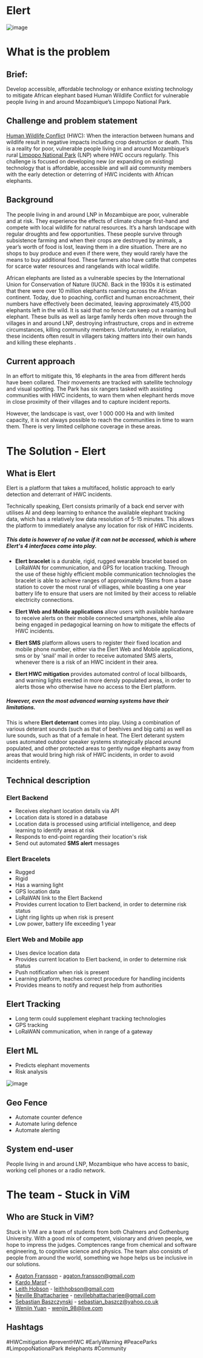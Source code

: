 # Elert
![image](https://user-images.githubusercontent.com/33805066/91645225-94e58680-ea43-11ea-917d-7f3dbefcfe30.png)
# What is the problem

## Brief:
Develop accessible, affordable technology or enhance existing technology to mitigate African elephant based Human
Wildlife Conflict for vulnerable people living in and around Mozambique’s Limpopo National Park.

## Challenge and problem statement
[Human Wildlife Conflict](https://en.wikipedia.org/wiki/Human%E2%80%93wildlife_conflict) (HWC): When the interaction between humans and wildlife result in negative impacts including
crop destruction or death. This is a reality for poor, vulnerable people living in and around Mozambique’s rural [Limpopo
National Park](https://www.peaceparks.org/parks/limpopo-national-park/) (LNP) where HWC occurs regularly. This challenge is focused on developing new (or expanding on
existing) technology that is affordable, accessible and will aid community members with the early detection or deterring
of HWC incidents with African elephants.

## Background
The people living in and around LNP in Mozambique are poor, vulnerable and at risk. They experience the effects of climate change first-hand and compete with local wildlife for natural resources. It’s a harsh landscape with regular droughts and few opportunities. These people survive through subsistence farming and when their crops are destroyed by animals, a year’s worth of food is lost, leaving them in a dire situation. There are no shops to buy produce and even if there were, they would rarely have the means to buy additional food. These farmers also have cattle that competes for scarce water resources and rangelands with local wildlife.

African elephants are listed as a vulnerable species by the International Union for Conservation of Nature (IUCN). Back in the 1930s it is estimated that there were over 10 million elephants roaming across the African continent. Today, due to poaching, conflict and human encroachment, their numbers have effectively been decimated, leaving approximately 415,000 elephants left in the wild. It is said that no fence can keep out a roaming bull elephant. These bulls as well as large family herds often move through the villages in and around LNP, destroying infrastructure, crops and in extreme circumstances, killing community members. Unfortunately, in retaliation, these incidents often result in villagers taking matters into their own hands and killing these elephants .

## Current approach
In an effort to mitigate this, 16 elephants in the area from different herds have been collared. Their movements are tracked with satellite technology and visual spotting. The Park has six rangers tasked with assisting communities with HWC incidents, to warn them when elephant herds move in close proximity of their villages and to capture incident reports.

However, the landscape is vast, over 1 000 000 Ha and with limited capacity, it is not always possible to reach the communities in time to warn them.
There is very limited cellphone coverage in these areas.

# The Solution - Elert
## What is Elert
Elert is a platform that takes a multifaced, holistic approach to early detection and deterrant of HWC incidents.

Technically speaking, Elert consists primarily of a back end server with utilises AI and deep learning to enhance the available elephant tracking data, which has a relatively low data resolution of 5-15 minutes. This allows the platform to immediately analyse any location for risk of HWC incidents.

##### This data is however of no value if it can not be accessed, which is where Elert's 4 interfaces come into play.

- **Elert bracelet** is a durable, rigid, rugged wearable bracelet based on LoRaWAN for communication, and GPS for location tracking.
Through the use of these highly efficient mobile communication technologies the bracelet is able to achieve ranges of approximately 15kms from a base station to cover the most rural of villiages, while boasting a one year battery life to ensure that users are not limited by their access to reliable electricity connections. 

- **Elert Web and Mobile applications** allow users with available hardware to receive alerts on their mobile connected smartphones, while also being engaged in pedagogical learning on how to mitigate the effects of HWC incidents.

- **Elert SMS** platform allows users to register their fixed location and mobile phone number, either via the Elert Web and Mobile applications, sms or by 'snail' mail in order to receive automated SMS alerts, whenever there is a risk of an HWC incident in their area.

- **Elert HWC mitigation** provides automated control of local billboards, and warning lights erected in more densly populated areas, in order to alerts those who otherwise have no access to the Elert platform.

##### However, even the most advanced warning systems have their limitations.

This is where **Elert deterrant** comes into play. Using a combination of various deterant sounds (such as that of beehives and big cats) as well as lure sounds, such as that of a female in heat. The Elert deterant system uses automated outdoor speaker systems strategically placed around populated, and other protected areas to gently nudge elephants away from areas that would bring high risk of HWC incidents, in order to avoid incidents entirely.

## Technical description

### Elert Backend
- Receives elephant location details via API
- Location data is stored in a database
- Location data is processed using artificial intelligence, and deep learning to identify areas at risk
- Responds to end-point regarding their location's risk
- Send out automated **SMS alert** messages

### Elert Bracelets
- Rugged
- Rigid
- Has a warning light
- GPS location data
- LoRaWAN link to the Elert Backend
- Provides current location to Elert backend, in order to determine risk status
- Light ring lights up when risk is present
- Low power, battery life exceeding 1 year

### Elert Web and Mobile app
- Uses device location data
- Provides current location to Elert backend, in order to determine risk status
- Push notification when risk is present
- Learning platform, teaches correct procedure for handling incidents
- Provides means to notify and request help from authorities

## Elert Tracking
- Long term could supplement elephant tracking technologies
- GPS tracking
- LoRaWAN communication, when in range of a gateway

## Elert ML
- Predicts elephant movements
- Risk analysis

![image](/Model%20of%20elephants/ElephantWalk_TrimFinal.gif)

## Geo Fence
- Automate counter defence
- Automate luring defence
- Automate alerting

## System end-user
People living in and around LNP, Mozambique who have access to basic, working cell phones or a radio network.

# The team - Stuck in ViM
## Who are Stuck in ViM?

Stuck in ViM are a team of students from both Chalmers and Gothenburg University. With a good mix of competent, visionary and driven people, we hope to impress the judges. Comptences range from chemical and software engineering, to cognitive science and physics. The team also consists of people from around the world, something we hope helps us be inclusive in our solutions.

- [Agaton Fransson](https://www.linkedin.com/in/agaton-fransson) - agaton.fransson@gmail.com
- [Kardo Marof](https://github.com/WalrusArtist) - 
- [Leith Hobson](https://github.com/leithhobson) - leithhobson@gmail.com
- [Neville Bhattacharjee](https://www.linkedin.com/in/neville-bhattacharjee-7495bb12b/) - nevillebhattacharjee@gmail.com
- [Sebastian Baszczynski](https://github.com/MiddleTv) - sebastian_baszcz@yahoo.co.uk
- [Wenjin Yuan](https://www.linkedin.com/in/wenjin-yuan-0a4965150/) - wenjin_98@live.com

## Hashtags
#HWCmitigation #preventHWC #EarlyWarning #PeaceParks #LimpopoNationalPark #elephants #Community
